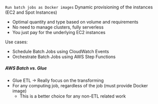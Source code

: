 `Run batch jobs as Docker images`
Dynamic provisioning of the instances (EC2 and Spot Instances)
- Optimal quantity and type based on volume and requirements
- No need to manage clusters, fully serverless
- You just pay for the underlying EC2 instances

Use cases:
- Schedule Batch Jobs using CloudWatch Events
- Orchestrate Batch Jobs using AWS Step Functions

##### AWS Batch vs. Glue
- Glue ETL → Really focus on the transforming
- For any computing job, regardless of the job (must provide Docker image)
	- This is a better choice for any non-ETL related work
